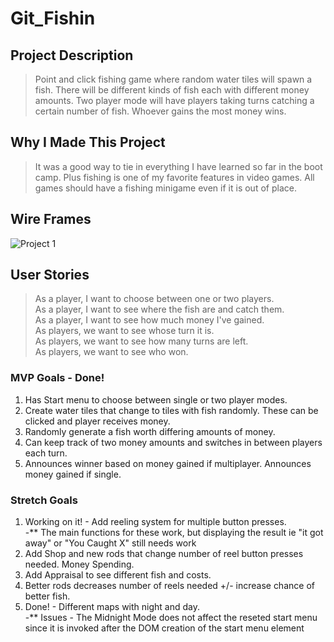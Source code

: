 # Git_Fishin

## Project Description
> Point and click fishing game where random water tiles will spawn a fish. There will be different kinds of fish each with different money amounts. 
Two player mode will have players taking turns catching a certain number of fish. Whoever gains the most money wins.

## Why I Made This Project
> It was a good way to tie in everything I have learned so far in the boot camp. Plus fishing is one of my favorite features in video games. All games should have a fishing minigame even if it is out of place.


## Wire Frames
> 
![Project 1](https://media.git.generalassemb.ly/user/43479/files/50f43249-4b2f-4ebc-881e-8fd7ddb1db61)


## User Stories
> As a player, I want to choose between one or two players. <br />
> As a player, I want to see where the fish are and catch them. <br />
> As a player, I want to see how much money I've gained.<br />
> As players, we want to see whose turn it is. <br />
> As players, we want to see how many turns are left. <br />
> As players, we want to see who won. <br />

### MVP Goals - Done!
1. Has Start menu to choose between single or two player modes. <br />
2. Create water tiles that change to tiles with fish randomly. These can be clicked and player receives money. <br />
3. Randomly generate a fish worth differing amounts of money. <br />
4. Can keep track of two money amounts and switches in between players each turn. <br />
5. Announces winner based on money gained if multiplayer. Announces money gained if single. <br />

### Stretch Goals
1. Working on it! - Add reeling system for multiple button presses. <br />
  -** The main functions for these work, but displaying the result ie "it got away" or "You Caught X" still needs work <br />
2. Add Shop and new rods that change number of reel button presses needed. Money Spending. <br />
3. Add Appraisal to see different fish and costs. <br />
4. Better rods decreases number of reels needed +/- increase chance of better fish. <br />
5. Done! - Different maps with night and day. <br />
  -** Issues - The Midnight Mode does not affect the reseted start menu since it is invoked after the DOM creation of the start menu element <br />
